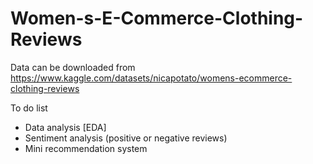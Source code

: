 # Women-s-E-Commerce-Clothing-Reviews

Data can be downloaded from https://www.kaggle.com/datasets/nicapotato/womens-ecommerce-clothing-reviews

To do list
- Data analysis [EDA]
- Sentiment analysis (positive or negative reviews)
- Mini recommendation system
